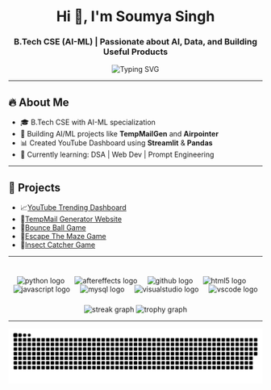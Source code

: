 <h1 align="center"><b> Hi 👋, I'm Soumya Singh </b></h1>

<h3 align="center"><b> B.Tech CSE (AI-ML) | Passionate about AI, Data, and Building Useful Products </b></h3>
<p align="center">
  <img src="https://readme-typing-svg.demolab.com?font=Fira+Code&pause=1000&center=true&vCenter=true&width=500&lines=Machine+Learning+Enthusiast;Passionate+about+AI;Frontend+Developer;Prompt+Engineer" alt="Typing SVG" />
</p>

----
## 🔥 About Me

* 🎓 B.Tech CSE with AI-ML specialization  
* 🧠 Building AI/ML projects like **TempMailGen** and **Airpointer**  
* 📊 Created YouTube Dashboard using **Streamlit** & **Pandas**  
* 🌱 Currently learning: DSA | Web Dev | Prompt Engineering

---

## 🚀 Projects

* 📈[YouTube Trending Dashboard](#coming-soon)
* 🔗[TempMail Generator Website](https://github.com/Soumya880/TempMail-Generator-Website)
* 🔴[Bounce Ball Game](https://github.com/Soumya880/Bounce-Ball-game)
* 🚪[Escape The Maze Game](https://github.com/Soumya880/Escape-The-Maze-Game)
* 🐞[Insect Catcher Game](https://github.com/Soumya880/Insect-Catcher-Game)


---

<h1 align="center"></h1>


<div align="center">
  <img src="https://skillicons.dev/icons?i=py" height="60" alt="python logo"  />
  <img width="12" />
  <img src="https://cdn.jsdelivr.net/gh/devicons/devicon/icons/aftereffects/aftereffects-original.svg" height="60" alt="aftereffects logo"  />
  <img width="12" />
  <img src="https://cdn.jsdelivr.net/gh/devicons/devicon/icons/github/github-original.svg" height="60" alt="github logo"  />
  <img width="12" />
  <img src="https://cdn.jsdelivr.net/gh/devicons/devicon/icons/html5/html5-original.svg" height="60" alt="html5 logo"  />
  <img width="12" />
  <img src="https://cdn.jsdelivr.net/gh/devicons/devicon/icons/javascript/javascript-original.svg" height="60" alt="javascript logo"  />
  <img width="12" />
  <img src="https://cdn.jsdelivr.net/gh/devicons/devicon/icons/mysql/mysql-original.svg" height="60" alt="mysql logo"  />
  <img width="12" />
  <img src="https://cdn.jsdelivr.net/gh/devicons/devicon/icons/visualstudio/visualstudio-plain.svg" height="60" alt="visualstudio logo"  />
  <img width="12" />
  <img src="https://cdn.jsdelivr.net/gh/devicons/devicon/icons/vscode/vscode-original.svg" height="60" alt="vscode logo"  />
</div>

###


<div align="center">
  <img src="https://streak-stats.demolab.com?user=Soumya880&locale=en&mode=daily&theme=dracula&hide_border=false&border_radius=5&order=3" height="150" alt="streak graph"  />
  <img src="https://github-profile-trophy.vercel.app?username=Soumya880&theme=dracula&column=-1&row=1&margin-w=8&margin-h=8&no-bg=false&no-frame=false&order=4" height="150" alt="trophy graph"  />
</div>

---

![Snake animation](https://github.com/Soumya880/Soumya880/blob/output/snake.svg)




